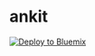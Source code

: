 # ankit

[![Deploy to Bluemix](https://bluemix.net/deploy/button.png)](https://bluemix.net/deploy?repository=https://github.com/viz-charlie/messenger-ibm-hackathon)
